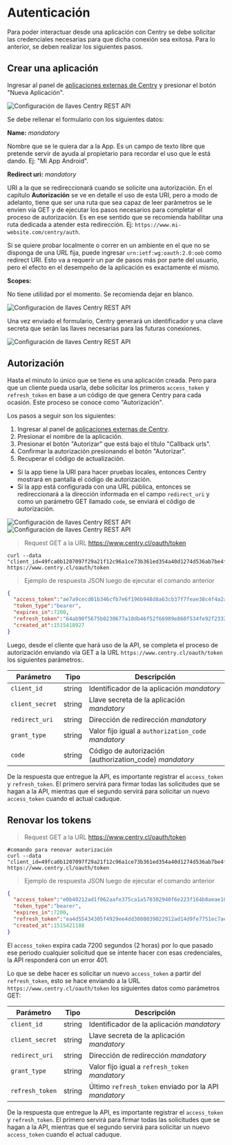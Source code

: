 # Autenticación

Para poder interactuar desde una aplicación con Centry se debe solicitar las credenciales necesarias para que
dicha conexión sea exitosa. Para lo anterior, se deben realizar los siguientes pasos.

## Crear una aplicación

Ingresar al panel de [aplicaciones externas de Centry](https://www.centry.cl/oauth/applications) y presionar
el botón "Nueva Aplicación".

![Configuración de llaves Centry REST API](images/appCentry1.png)

Se debe rellenar el formulario con los siguientes datos:

**Name:** <i class="label label-info">mandatory</i>

Nombre que se le quiera dar a la App. Es un campo de texto libre que pretende servir de ayuda al propietario
para recordar el uso que le está dando. Ej: "Mi App Android".

**Redirect uri:** <i class="label label-info">mandatory</i>

URI a la que se redireccionará cuando se solicite una autorización. En el capítulo **Autorización** se ve
en detalle el uso de esta URI, pero a modo de adelanto, tiene que ser una ruta que sea capaz de leer parámetros
se le envíen vía GET y de ejecutar los pasos necesarios para completar el proceso de autorización. Es en ese
sentido que se recomienda habilitar una ruta dedicada a atender esta redirección.
Ej: `https://www.mi-website.com/centry/auth`.

Si se quiere probar localmente o correr en un ambiente en el que no se disponga de una URL fija, puede ingresar
`urn:ietf:wg:oauth:2.0:oob` como redirect URI. Esto va a requerir un par de pasos más por parte del usuario,
pero el efecto en el desempeño de la aplicación es exactamente el mismo.

**Scopes:**

No tiene utilidad por el momento. Se recomienda dejar en blanco.

![Configuración de llaves Centry REST API](images/appCentry2.png)

Una vez enviado el formulario, Centry generará un identificador y una clave secreta que serán las llaves
necesarias para las futuras conexiones.

![Configuración de llaves Centry REST API](images/appCentry3.png)

## Autorización

Hasta el minuto lo único que se tiene es una aplicación creada. Pero para que un cliente pueda usarla,
debe solicitar los primeros `access_token` y `refresh_token` en base a un código de que genera Centry
para cada ocasión. Este proceso se conoce como "Autorización".

Los pasos a seguir son los siguientes:

1. Ingresar al panel de [aplicaciones externas de Centry](https://www.centry.cl/oauth/applications).
2. Presionar el nombre de la aplicación.
3. Presionar el botón "Autorizar" que está bajo el título "Callback urls".
4. Confirmar la autorización presionando el botón "Autorizar".
5. Recuperar el código de actualización.
  * Si la app tiene la URI para hacer pruebas locales, entonces Centry mostrará en pantalla el código
    de autorización.
  * Si la app está configurada con una URL pública, entonces se redireccionará a la dirección informada
    en el campo `redirect_uri` y como un parámetro GET llamado `code`, se enviará el código de autorización.

![Configuración de llaves Centry REST API](images/appCentry4_2-4.png)
![Configuración de llaves Centry REST API](images/appCentry4_5.png)

> Request GET a la URL https://www.centry.cl/oauth/token

```shell
curl --data "client_id=49fca0b1207097f29a21f12c96a1ce73b361ed354a40d1274d536ab7be4f921e&client_secret=73b83c1b7d0257d500e203cb97767c5036c036b71be6b8ed07fa630579b3a3b2&redirect_uri=urn:ietf:wg:oauth:2.0:oob&grant_type=authorization_code&code=106b97e054f0ca7cf66d710b433ea3f1140cdadd84a00c24c6fa0394f67c8157" https://www.centry.cl/oauth/token
```

> Ejemplo de respuesta JSON luego de ejecutar el comando anterior

```json
{
  "access_token":"ae7a9cecd01b346cfb7e6f196b948d8a63cb37f7feae38c4f4a2a31eca27c985",
  "token_type":"bearer",
  "expires_in":7200,
  "refresh_token":"64ab90f5675b0230677a10db46f52f66989e860f534fe92f23329f0e91d76ff5",
  "created_at":1515418927
}
```

Luego, desde el cliente que hará uso de la API, se completa el proceso de autorización enviando vía
GET a la URL `https://www.centry.cl/oauth/token` los siguientes parámetros:.

|   Parámetro    |  Tipo  | Descripción                                                                           |
|----------------|--------|---------------------------------------------------------------------------------------|
| `client_id`    | string | Identificador de la aplicación <i class="label label-info">mandatory</i>              |
| `client_secret`| string | Llave secreta de la aplicación <i class="label label-info">mandatory</i>              |
| `redirect_uri` | string | Dirección de redirección <i class="label label-info">mandatory</i>                    |
| `grant_type`   | string | Valor fijo igual a `authorization_code` <i class="label label-info">mandatory</i>     |
| `code`         | string | Código de autorización (authorization_code) <i class="label label-info">mandatory</i> |

De la respuesta que entregue la API, es importante registrar el `access_token` y `refresh_token`. El primero servirá
para firmar todas las solicitudes que se hagan a la API, mientras que el segundo servirá para solicitar un nuevo
`access_token` cuando el actual caduque.

## Renovar los tokens

>  Request GET a la URL https://www.centry.cl/oauth/token

```shell
#comando para renovar autorización
curl --data "client_id=49fca0b1207097f29a21f12c96a1ce73b361ed354a40d1274d536ab7be4f921e&client_secret=73b83c1b7d0257d500e203cb97767c5036c036b71be6b8ed07fa630579b3a3b2&redirect_uri=urn:ietf:wg:oauth:2.0:oob&grant_type=refresh_token&refresh_token=64ab90f5675b0230677a10db46f52f66989e860f534fe92f23329f0e91d76ff5" https://www.centry.cl/oauth/token
```

> Ejemplo de respuesta JSON luego de ejecutar el comando anterior

```json
{
  "access_token":"e0b40212ad1f062aafe375ca1a570302940f6e223f164b8aeae108669411c3ef",
  "token_type":"bearer",
  "expires_in":7200,
  "refresh_token":"ea4d55434305f4929ee4dd3080039022912ad14d9fe7751ec7aea233aaca6277",
  "created_at":1515421188
}
```
El `access_token` expira cada 7200 segundos (2 horas) por lo que pasado ese periodo cualquier solicitud que se intente
hacer con esas credenciales, la API responderá con un error 401.

Lo que se debe hacer es solicitar un nuevo `access_token` a partir del `refresh_token`, esto se hace enviando a la URL
`https://www.centry.cl/oauth/token` los siguientes datos como parámetros GET:

|   Parámetro    |  Tipo  | Descripción                                                                         |
|----------------|--------|-------------------------------------------------------------------------------------|
| `client_id`    | string | Identificador de la aplicación <i class="label label-info">mandatory</i>            |
| `client_secret`| string | Llave secreta de la aplicación <i class="label label-info">mandatory</i>            |
| `redirect_uri` | string | Dirección de redirección <i class="label label-info">mandatory</i>                  |
| `grant_type`   | string | Valor fijo igual a `refresh_token` <i class="label label-info">mandatory</i>        |
| `refresh_token`| string | Último `refresh_token` enviado por la API <i class="label label-info">mandatory</i> |

De la respuesta que entregue la API, es importante registrar el `access_token` y `refresh_token`. El primero servirá
para firmar todas las solicitudes que se hagan a la API, mientras que el segundo servirá para solicitar un nuevo
`access_token` cuando el actual caduque.
